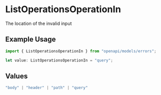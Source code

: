 # ListOperationsOperationIn

The location of the invalid input

## Example Usage

```typescript
import { ListOperationsOperationIn } from "openapi/models/errors";

let value: ListOperationsOperationIn = "query";
```

## Values

```typescript
"body" | "header" | "path" | "query"
```